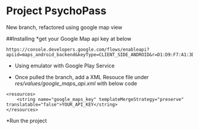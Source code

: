 # Project PsychoPass
New branch, refactored using google map view

##Installing
*get your Google Map api key at below
```
https://console.developers.google.com/flows/enableapi?apiid=maps_android_backend&keyType=CLIENT_SIDE_ANDROID&r=D1:D9:F7:A1:3D:F0:2E:E1:4A:C7:7A:96:6C:60:F7:18:54:28:77:6B%3Bca.bcit
```
* Using emulator with Google Play Service

* Once pulled the branch, add a XML Resouce file under *res/values/google_maps_api.xml* with below code
```
<resources>
    <string name="google_maps_key" templateMergeStrategy="preserve" translatable="false">YOUR_API_KEY</string>
</resources>
```

*Run the project